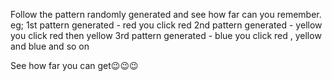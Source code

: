 Follow the pattern randomly generated and see how far can you remember. 
eg;
1st pattern generated - red
you click red
2nd pattern generated - yellow
you click red then yellow
3rd pattern generated - blue
you click red , yellow and blue and so on

See how far you can get😉😉😉
